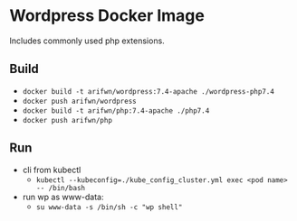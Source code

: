 Wordpress Docker Image
======================

Includes commonly used php extensions.

Build
-----

- `docker build -t arifwn/wordpress:7.4-apache ./wordpress-php7.4`
- `docker push arifwn/wordpress`
- `docker build -t arifwn/php:7.4-apache ./php7.4`
- `docker push arifwn/php`

Run
---
- cli from kubectl
    - `kubectl --kubeconfig=./kube_config_cluster.yml exec <pod name> -- /bin/bash`
- run wp as www-data:
    - `su www-data -s /bin/sh -c "wp shell"`

